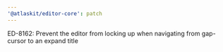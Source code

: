 ```yaml
---
'@atlaskit/editor-core': patch
---
```


ED-8162: Prevent the editor from locking up when navigating from gap-cursor to an expand title
